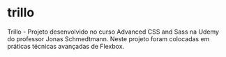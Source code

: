# trillo
Trillo - Projeto desenvolvido no curso Advanced CSS and Sass na Udemy do professor Jonas Schmedtmann. Neste projeto foram colocadas em práticas técnicas avançadas de Flexbox.
